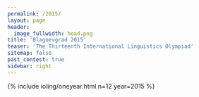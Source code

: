 ```yaml
---
permalink: /2015/
layout: page
header:
  image_fullwidth: head.png
title: 'Blagoevgrad 2015'
teaser: 'The Thirteenth International Linguistics Olympiad'
sitemap: false
past_contest: true
sidebar: right
---
```


{% include ioling/oneyear.html n=12 year=2015 %}